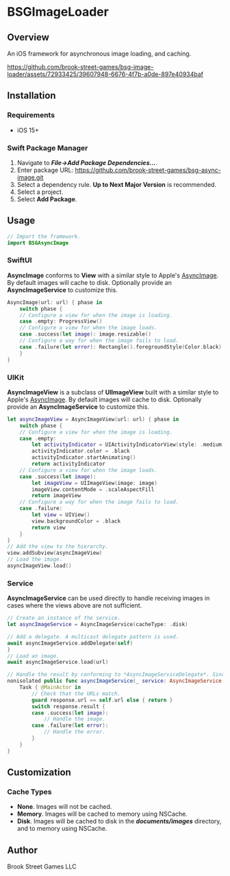 # BSGImageLoader

## Overview

An iOS framework for asynchronous image loading, and caching.

https://github.com/brook-street-games/bsg-image-loader/assets/72933425/39607948-6676-4f7b-a0de-897e40934baf

## Installation

### Requirements

+ iOS 15+

### Swift Package Manager

1. Navigate to ***File->Add Package Dependencies...***.
3. Enter package URL: https://github.com/brook-street-games/bsg-async-image.git
3. Select a dependency rule. **Up to Next Major Version** is recommended.
4. Select a project.
5. Select **Add Package**.

## Usage

```swift
// Import the framework.
import BSGAsyncImage
```

### SwiftUI

**AsyncImage** conforms to **View** with a similar style to Apple's [AsyncImage](https://developer.apple.com/documentation/swiftui/asyncimage).
By default images will cache to disk. Optionally provide an **AsyncImageService** to customize this.

```swift
AsyncImage(url: url) { phase in
	switch phase {
	// Configure a view for when the image is loading.
	case .empty: ProgressView()
	// Configure a view for when the image loads.
	case .success(let image): image.resizable()
	// Configure a way for when the image fails to load.
	case .failure(let error): Rectangle().foregroundStyle(Color.black)
	}
}
```

### UIKit

**AsyncImageView** is a subclass of **UIImageView** built with a similar style to Apple's [AsyncImage](https://developer.apple.com/documentation/swiftui/asyncimage). 
By default images will cache to disk. Optionally provide an **AsyncImageService** to customize this.

```swift
let asyncImageView = AsyncImageView(url: url) { phase in
	switch phase {
	// Configure a view for when the image is loading.
	case .empty:
		let activityIndicator = UIActivityIndicatorView(style: .medium)
		activityIndicator.color = .black
		activityIndicator.startAnimating()
		return activityIndicator
	// Configure a view for when the image loads.
	case .success(let image):
		let imageView = UIImageView(image: image)
		imageView.contentMode = .scaleAspectFill
		return imageView
	// Configure a way for when the image fails to load.
	case .failure:
		let view = UIView()
		view.backgroundColor = .black
		return view
	}
}
// Add the view to the hierarchy.
view.addSubview(asyncImageView)
// Load the image.
asyncImageView.load()
```

### Service

**AsyncImageService** can be used directly to handle receiving images in cases where the views above are not sufficient.

```swift
// Create an instance of the service.
let asyncImageService = AsyncImageService(cacheType: .disk)

// Add a delegate. A multicast delegate pattern is used.
await asyncImageService.addDelegate(self)
}
// Load an image.
await asyncImageService.load(url)

// Handle the result by conforming to *AsyncImageServiceDelegate*. Since this method will be called for every image that is loaded, the URL should be checked before using the image. 
nonisolated public func asyncImageService(_ service: AsyncImageService, didReceiveResponse response: AsyncImageResponse) {
	Task { @MainActor in
		// Check that the URLs match.
		guard response.url == self.url else { return }
		switch response.result {
		case .success(let image): 
			// Handle the image. 
		case .failure(let error): 
			// Handle the error.
		}
	}
}
```

## Customization

### Cache Types

* **None**. Images will not be cached.
* **Memory**. Images will be cached to memory using NSCache.
* **Disk**. Images will be cached to disk in the ***documents/images*** directory, and to memory using NSCache.

## Author

Brook Street Games LLC
